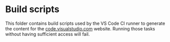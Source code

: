 # Build scripts 
This folder contains build scripts used by the VS Code CI runner to generate the content for the [code.visualstudio.com](https://code.visualstudio.com) website. Running those tasks without having sufficient access will fail. 

 
